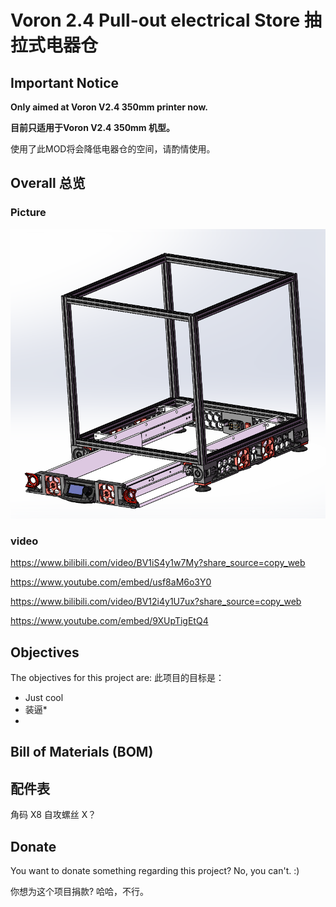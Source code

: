 # Voron 2.4 Pull-out electrical Store 抽拉式电器仓

## Important Notice

**Only aimed at Voron V2.4 350mm printer now.**

**目前只适用于Voron V2.4 350mm 机型。**

使用了此MOD将会降低电器仓的空间，请酌情使用。





## Overall 总览

### Picture

![图片](Photos/Voron_V2.4_Pull-out_electrical_store.PNG)
### video
https://www.bilibili.com/video/BV1iS4y1w7My?share_source=copy_web

https://www.youtube.com/embed/usf8aM6o3Y0

https://www.bilibili.com/video/BV12i4y1U7ux?share_source=copy_web

https://www.youtube.com/embed/9XUpTigEtQ4

## Objectives

The objectives for this project are:
此项目的目标是：

- Just cool
- 装逼* 
- 
 
## Bill of Materials (BOM)
## 配件表

角码 X8
自攻螺丝 X？





## Donate
You want to donate something regarding this project? No, you can't. :)

你想为这个项目捐款? 哈哈，不行。
